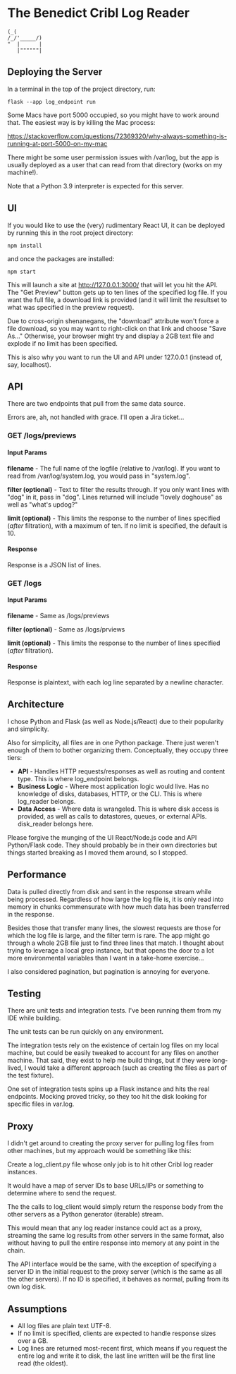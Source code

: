 # The Benedict Cribl Log Reader
```
(_(
/_/'_____/)
"  |      |
   |""""""|
```
## Deploying the Server
In a terminal in the top of the project directory, run:

```commandline
flask --app log_endpoint run
```
Some Macs have port 5000 occupied, so you might have to work around
that. The easiest way is by killing the Mac process:

https://stackoverflow.com/questions/72369320/why-always-something-is-running-at-port-5000-on-my-mac

There might be some user permission issues with /var/log, but the
app is usually deployed as a user that can read from that
directory (works on my machine!).

Note that a Python 3.9 interpreter is expected for this server.

## UI
If you would like to use the (very) rudimentary React UI, it can
be deployed by running this in the root project directory:
```commandline
npm install
```
and once the packages are installed:
```commandline
npm start
```
This will launch a site at http://127.0.0.1:3000/ that will let
you hit the API. The "Get Preview" button gets up to ten lines of
the specified log file. If you want the full file, a download link
is provided (and it will limit the resultset to what was specified
in the preview request).

Due to cross-origin shenanegans, the "download" attribute won't
force a file download, so you may want to right-click on that link
and choose "Save As..." Otherwise, your browser might try and
display a 2GB text file and explode if no limit has been specified.

This is also why you want to run the UI and API under 127.0.0.1
(instead of, say, localhost).

## API

There are two endpoints that pull from the same data source.

Errors are, ah, not handled with grace. I'll open a Jira ticket...

### GET /logs/previews
#### Input Params
**filename** - The full name of the logfile (relative to /var/log).
If you want to read from /var/log/system.log, you would pass in
"system.log".

**filter (optional)** - Text to filter the results through. If you
only want lines with "dog" in it, pass in "dog". Lines returned will
include "lovely doghouse" as well as "what's updog?"

**limit (optional)** - This limits the response to the number of
lines specified (*after* filtration), with a maximum of ten. If no
limit is specified, the default is 10.

#### Response
Response is a JSON list of lines.

### GET /logs
#### Input Params
**filename** - Same as /logs/previews

**filter (optional)** - Same as /logs/prviews

**limit (optional)** - This limits the response to the number of
lines specified (*after* filtration).

#### Response
Response is plaintext, with each log line separated by a newline
character.

## Architecture
I chose Python and Flask (as well as Node.js/React) due to their
popularity and simplicity.

Also for simplicity, all files are in one Python package. There
just weren't enough of them to bother organizing them.
Conceptually, they occupy three tiers:

- **API** - Handles HTTP requests/responses as
well as routing and content type. This is where log_endpoint
belongs.
- **Business Logic** - Where most application logic
would live. Has  no knowledge of disks, databases, HTTP, or the
CLI. This is where log_reader belongs.
- **Data Access** - Where data is wrangeled. This is where disk
access is provided, as well as calls to datastores, queues, or
external APIs. disk_reader belongs here.

Please forgive the munging of the UI React/Node.js code and API
Python/Flask code. They should probably be in their own directories
but things started breaking as I moved them around, so I stopped.

## Performance
Data is pulled directly from disk and sent in the response stream
while being processed. Regardless of how large the log file is, it
is only read into memory in chunks commensurate with how much data
has been transferred in the response.

Besides those that transfer many lines, the slowest requests are
those for which the log file is large, and the filter term is rare.
The app might go through a whole 2GB file just to find three lines
that match. I thought about trying to leverage a local grep
instance, but that opens the door to a lot more environmental
variables than I want in a take-home exercise...

I also considered pagination, but pagination is annoying for
everyone.

## Testing

There are unit tests and integration tests. I've been running them
from my IDE while building.

The unit tests can be run quickly on
any environment.

The integration tests rely on the existence of certain log files
on my local machine, but could be easily tweaked to account for any
files on another machine. That said, they exist to help me build
things, but if they were long-lived, I would take a different
approach (such as creating the files as part of the
test fixture).

One set of integration tests spins up a Flask instance and hits
the real endpoints. Mocking proved tricky, so they too hit the
disk looking for specific files in var.log.

## Proxy
I didn't get around to creating the proxy server for pulling log
files from other machines, but my approach would be something
like this:

Create a log_client.py file whose only job is to hit other Cribl
log reader instances.

It would have a map of server IDs to base URLs/IPs or something
to determine where to send the request.

The the calls to log_client would simply return the response body
from the other servers as a Python generator (iterable) stream.

This would mean that any log reader instance could act as a proxy,
streaming the same log results from other servers in the same
format, also without having to pull the entire response into memory at any point in the chain.

The API interface would be the same, with the exception of 
specifying a server ID in the initial request to the proxy server
(which is the same as all the other servers). If no ID is
specified, it behaves as normal, pulling from its own log disk.

## Assumptions
- All log files are plain text UTF-8.
- If no limit is specified, clients are expected to handle
response sizes over a GB.
- Log lines are returned most-recent first, which means if you
request the entire log and write it to disk, the last line written
will be the first line read (the oldest).

